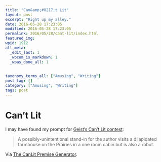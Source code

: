 ```yaml
---
title: "Can&amp;#8217;t Lit"
layout: post
excerpt: "Right up my alley."
date: 2016-05-28 17:23:05
modified: 2016-05-28 17:23:05
permalink: 2016/05/28/cant-lit/index.html
featured_img: 
wpid: 1912
all_meta: 
  _edit_last: 1
  _wpcom_is_markdown: 1
  _wpas_done_all: 1
  
  
taxonomy_terms_all: ["Amusing", "Writing"]
post_tag: []
category: ["Amusing", "Writing"]
tags: post
---
```


# Can&#8217;t Lit

I may have found my prompt for [Geist’s Can’t Lit contest](http://www.geist.com/contests/canlit-story-contest/canlit-story-contest/):

> A possibly-unintentional stand-in for the author visits a dilapidated farmhouse on the Prairies in a one room cabin but is also a robot.

Via [The CanLit Premise Generator](http://www.canlitgenerator.com/).
